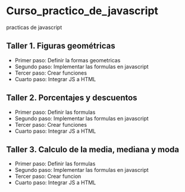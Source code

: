 # Curso_practico_de_javascript
practicas de javascript 

## Taller 1. Figuras geométricas

- Primer paso: Definir la formas geometricas
- Segundo paso: Implementar las formulas en javascript
- Tercer paso: Crear funciones
- Cuarto paso: Integrar JS a HTML

## Taller 2. Porcentajes y descuentos

- Primer paso: Definir las formulas
- Segundo paso: Implementar las formulas en javascript
- Tercer paso: Crear funciones
- Cuarto paso: Integrar JS a HTML

## Taller 3. Calculo de la media, mediana y moda

- Primer paso: Definir las formulas
- Segundo paso: Implementar las formulas en javascript
- Tercer paso: Crear funcion
- Cuarto paso: Integrar JS a HTML
